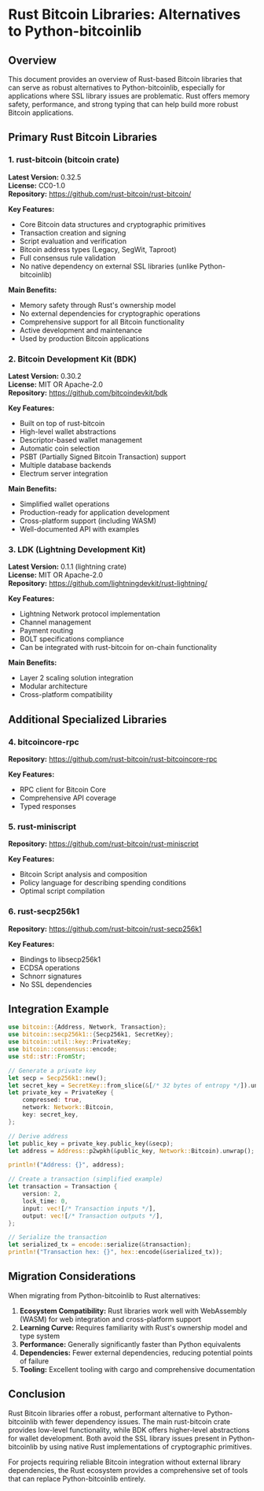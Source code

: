 # Rust Bitcoin Libraries: Alternatives to Python-bitcoinlib

## Overview
This document provides an overview of Rust-based Bitcoin libraries that can serve as robust alternatives to Python-bitcoinlib, especially for applications where SSL library issues are problematic. Rust offers memory safety, performance, and strong typing that can help build more robust Bitcoin applications.

## Primary Rust Bitcoin Libraries

### 1. rust-bitcoin (bitcoin crate)
**Latest Version:** 0.32.5  
**License:** CC0-1.0  
**Repository:** https://github.com/rust-bitcoin/rust-bitcoin/  

**Key Features:**
- Core Bitcoin data structures and cryptographic primitives
- Transaction creation and signing
- Script evaluation and verification
- Bitcoin address types (Legacy, SegWit, Taproot)
- Full consensus rule validation
- No native dependency on external SSL libraries (unlike Python-bitcoinlib)

**Main Benefits:**
- Memory safety through Rust's ownership model
- No external dependencies for cryptographic operations
- Comprehensive support for all Bitcoin functionality
- Active development and maintenance
- Used by production Bitcoin applications

### 2. Bitcoin Development Kit (BDK)
**Latest Version:** 0.30.2  
**License:** MIT OR Apache-2.0  
**Repository:** https://github.com/bitcoindevkit/bdk  

**Key Features:**
- Built on top of rust-bitcoin
- High-level wallet abstractions
- Descriptor-based wallet management
- Automatic coin selection
- PSBT (Partially Signed Bitcoin Transaction) support
- Multiple database backends
- Electrum server integration

**Main Benefits:**
- Simplified wallet operations
- Production-ready for application development
- Cross-platform support (including WASM)
- Well-documented API with examples

### 3. LDK (Lightning Development Kit)
**Latest Version:** 0.1.1 (lightning crate)  
**License:** MIT OR Apache-2.0  
**Repository:** https://github.com/lightningdevkit/rust-lightning/  

**Key Features:**
- Lightning Network protocol implementation
- Channel management
- Payment routing
- BOLT specifications compliance
- Can be integrated with rust-bitcoin for on-chain functionality

**Main Benefits:**
- Layer 2 scaling solution integration
- Modular architecture
- Cross-platform compatibility

## Additional Specialized Libraries

### 4. bitcoincore-rpc
**Repository:** https://github.com/rust-bitcoin/rust-bitcoincore-rpc  

**Key Features:**
- RPC client for Bitcoin Core
- Comprehensive API coverage
- Typed responses

### 5. rust-miniscript
**Repository:** https://github.com/rust-bitcoin/rust-miniscript  

**Key Features:**
- Bitcoin Script analysis and composition
- Policy language for describing spending conditions
- Optimal script compilation

### 6. rust-secp256k1
**Repository:** https://github.com/rust-bitcoin/rust-secp256k1  

**Key Features:**
- Bindings to libsecp256k1
- ECDSA operations
- Schnorr signatures
- No SSL dependencies

## Integration Example

```rust
use bitcoin::{Address, Network, Transaction};
use bitcoin::secp256k1::{Secp256k1, SecretKey};
use bitcoin::util::key::PrivateKey;
use bitcoin::consensus::encode;
use std::str::FromStr;

// Generate a private key
let secp = Secp256k1::new();
let secret_key = SecretKey::from_slice(&[/* 32 bytes of entropy */]).unwrap();
let private_key = PrivateKey {
    compressed: true,
    network: Network::Bitcoin,
    key: secret_key,
};

// Derive address
let public_key = private_key.public_key(&secp);
let address = Address::p2wpkh(&public_key, Network::Bitcoin).unwrap();

println!("Address: {}", address);

// Create a transaction (simplified example)
let transaction = Transaction {
    version: 2,
    lock_time: 0,
    input: vec![/* Transaction inputs */],
    output: vec![/* Transaction outputs */],
};

// Serialize the transaction
let serialized_tx = encode::serialize(&transaction);
println!("Transaction hex: {}", hex::encode(&serialized_tx));
```

## Migration Considerations

When migrating from Python-bitcoinlib to Rust alternatives:

1. **Ecosystem Compatibility:** Rust libraries work well with WebAssembly (WASM) for web integration and cross-platform support
2. **Learning Curve:** Requires familiarity with Rust's ownership model and type system
3. **Performance:** Generally significantly faster than Python equivalents
4. **Dependencies:** Fewer external dependencies, reducing potential points of failure
5. **Tooling:** Excellent tooling with cargo and comprehensive documentation

## Conclusion

Rust Bitcoin libraries offer a robust, performant alternative to Python-bitcoinlib with fewer dependency issues. The main rust-bitcoin crate provides low-level functionality, while BDK offers higher-level abstractions for wallet development. Both avoid the SSL library issues present in Python-bitcoinlib by using native Rust implementations of cryptographic primitives.

For projects requiring reliable Bitcoin integration without external library dependencies, the Rust ecosystem provides a comprehensive set of tools that can replace Python-bitcoinlib entirely. 